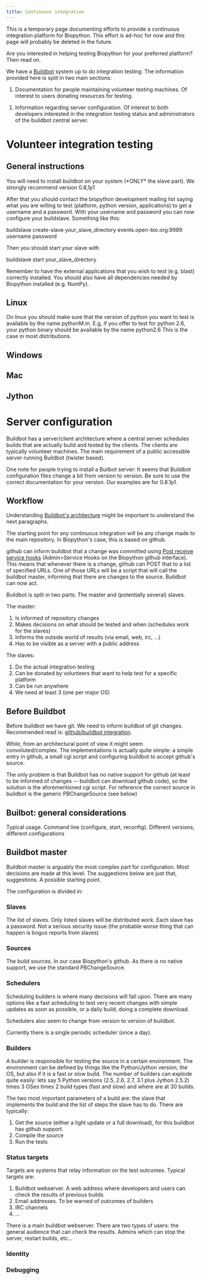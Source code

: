 ```yaml
---
title: Continuous integration
---
```


This is a temporary page documenting efforts to provide a continuous
integration platform for Biopython. This effort is ad-hoc for now and
this page will probably be deleted in the future.

Are you interested in helping testing Biopython for your preferred
platform? Then read on.

We have a [Buildbot](http://buildbot.net) system up to do integration
testing. The information provided here is split in two main sections:

1.  Documentation for people maintaining volunteer testing machines. Of
    interest to users donating resources for testing.

<!-- -->

1.  Information regarding server configuration. Of interest to both
    developers interested in the integration testing status and
    administrators of the buildbot central server.

Volunteer integration testing
=============================

General instructions
--------------------

You will need to install buildbot on your system (\*ONLY\* the slave
part). We strongly recommend version 0.8,1p1

After that you should contact the biopython development mailing list
saying what you are willing to test (platform, python version,
applications) to get a username and a password. With your username and
password you can now configure your buildslave. Something like this:

buildslave create-slave your\_slave\_directory events.open-bio.org:9989
username password

Then you should start your slave with

buildslave start your\_slave\_directory

Remember to have the external applications that you wish to test (e.g.
blast) correctly installed. You should also have all dependencies needed
by Biopython installed (e.g. NumPy).

Linux
-----

On linux you should make sure that the version of python you want to
test is available by the name pythonM.m. E.g, if you offer to test for
python 2.6, your python binary should be available by the name python2.6
This is the case in most distributions.

Windows
-------

Mac
---

Jython
------

Server configuration
====================

Buildbot has a server/client architecture where a central server
schedules builds that are actually build and tested by the clients. The
clients are typically volunteer machines. The main requirement of a
public accessible server running Buildbot (twister based).

One note for people trying to install a Builbot server: It seems that
Buildbot configuration files change a bit from version to version. Be
sure to use the correct documentation for your version. Our examples are
for 0.8.1p1.

Workflow
--------

Understanding [Buildbot's
architecture](http://buildbot.net/buildbot/docs/current/full.html) might
be important to understand the next paragraphs.

The starting point for any continuous integration will be any change
made to the main repository. In Biopython's case, this is based on
github.

github can inform buildbot that a change was committed using [Post
receive service hooks](http://help.github.com/post-receive-hooks/)
(Admin\>Service Hooks on the Biopython github interface). This means
that whenever there is a change, github can POST that to a list of
specified URLs. One of those URLs will be a script that will call the
buildbot master, informing that there are changes to the source.
Buildbot can now act.

Buildbot is split in two parts: The master and (potentially several)
slaves.

The master:

1.  Is informed of repository changes
2.  Makes decisions on what should be tested and when (schedules work
    for the slaves)
3.  Informs the outside world of results (via email, web, irc, ...)
4.  Has to be visible as a server with a public address

The slaves:

1.  Do the actual integration testing
2.  Can be donated by volunteers that want to help test for a specific
    platform
3.  Can be run anywhere
4.  We need at least 3 (one per major OS)

Before Buildbot
---------------

Before buildbot we have git. We need to inform buildbot of git changes.
Recommended read is: [github/buildbot
integration](http://www.apparatusproject.org/blog/2009/06/github-and-buildbot-continuous-integration/).

While, from an architectural point of view it might seem
convoluted/complex. The implementations is actually quite simple: a
simple entry in github, a small cgi script and configuring buildbot to
accept github's source.

The only problem is that Buildbot has no native support for github (at
least to be informed of changes -- buildbot can download github code),
so the solution is the aforementioned cgi script. For reference the
correct source in buildbot is the generic PBChangeSource (see below)

Builbot: general considerations
-------------------------------

Typical usage. Command line (configure, start, reconfig). Different
versions, different configurations

Buildbot master
---------------

Buildbot master is arguably the most complex part for configuration.
Most decisions are made at this level. The suggestions below are just
that, suggestions. A possible starting point.

The configuration is divided in:

### Slaves

The list of slaves. Only listed slaves will be distributed work. Each
slave has a password. Not a serious security issue (the probable worse
thing that can happen is bogus reports from slaves)

### Sources

The build sources. In our case Biopython's github. As there is no native
support, we use the standard PBChangeSource.

### Schedulers

Scheduling builders is where many decisions will fall upon. There are
many options like a fast scheduling to test very recent changes with
simple updates as soon as possible, or a daily build, doing a complete
download.

Schedulers also seem to change from version to version of buildbot.

Currently there is a single periodic scheduler (once a day).

### Builders

A builder is responsible for testing the source in a certain
environment. The environment can be defined by things like the
Python/Jython version, the OS, but also if it is a fast or slow build.
The number of builders can explode quite easily: lets say 5 Python
versions (2.5, 2.6, 2.7, 3.1 plus Jython 2.5.2) times 3 OSes times 2
build types (fast and slow) and where are at 30 builds.

The two most important parameters of a build are: the slave that
implements the build and the list of steps the slave has to do. There
are typically:

1.  Get the source (either a light update or a full download), for this
    buildbot has github support.
2.  Compile the source
3.  Run the tests

### Status targets

Targets are systems that relay information on the test outcomes. Typical
targets are:

1.  Buildbot webserver. A web address where developers and users can
    check the results of previous builds
2.  Email addresses. To be warned of outcomes of builders
3.  IRC channels
4.  ...

There is a main buildbot webserver. There are two types of users: the
general audience that can check the results. Admins which can stop the
server, restart builds, etc...

### Identity

### Debugging
